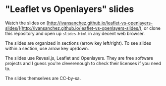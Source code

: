 
# "Leaflet vs Openlayers" slides

Watch the slides on [http://ivansanchez.github.io/leaflet-vs-openlayers-slides/](http://ivansanchez.github.io/leaflet-vs-openlayers-slides/), or clone this repository and open up `slides.html` in any decent web browser. 

The slides are organized in sections (arrow key left/right). To see slides within a section, use arrow key up/down.

The slides use Reveal.js, Leaflet and Openlayers. They are free software projects and I guess you're cleverenough to check their licenses if you need to.

The slides themselves are CC-by-sa.

